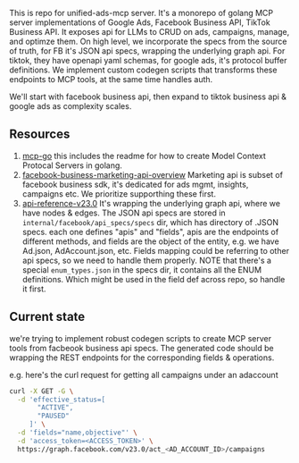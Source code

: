This is repo for unified-ads-mcp server. It's a monorepo of golang MCP server implementations of Google Ads, Facebook Business API, TikTok Business API.
It exposes api for LLMs to CRUD on ads, campaigns, manage, and optimze them. On high level, we incorporate the specs from the source of truth, for FB it's JSON api specs, wrapping the underlying graph api. For tiktok, they have openapi yaml schemas, for google ads, it's protocol buffer definitions. We implement custom codegen scripts that transforms these endpoints to MCP tools, at the same time handles auth.

We'll start with facebook business api, then expand to tiktok business api & google ads as complexity scales.

## Resources
1. [mcp-go](https://raw.githubusercontent.com/mark3labs/mcp-go/refs/heads/main/README.md) this includes the readme for how to create Model Context Protocal Servers in golang.
2. [facebook-business-marketing-api-overview](https://developers.facebook.com/docs/marketing-apis/overview) Marketing api is subset of facebook business sdk, it's dedicated for ads mgmt, insights, campaigns etc. We prioritize supporthing these first.
3. [api-reference-v23.0](https://developers.facebook.com/docs/marketing-api/reference/v23.0) It's wrapping the underlying graph api, where we have nodes & edges. The JSON api specs are stored in `internal/facebook/api_specs/specs` dir, which has directory of .JSON specs. each one defines "apis" and "fields", apis are the endpoints of different methods, and fields are the object of the entity, e.g. we have Ad.json, AdAccount.json, etc. Fields mapping could be referring to other api specs, so we need to handle them properly. NOTE that there's a special `enum_types.json` in the specs dir, it contains all the ENUM definitions. Which might be used in the field def across repo, so handle it first.

## Current state
we're trying to implement robust codegen scripts to create MCP server tools from facbeook business api specs. The generated code should be wrapping the REST endpoints for the corresponding fields & operations.

e.g. here's the curl request for getting all campaigns under an adaccount

```bash
curl -X GET -G \
  -d 'effective_status=[
       "ACTIVE",
       "PAUSED"
     ]' \
  -d 'fields="name,objective"' \
  -d 'access_token=<ACCESS_TOKEN>' \
  https://graph.facebook.com/v23.0/act_<AD_ACCOUNT_ID>/campaigns
```
